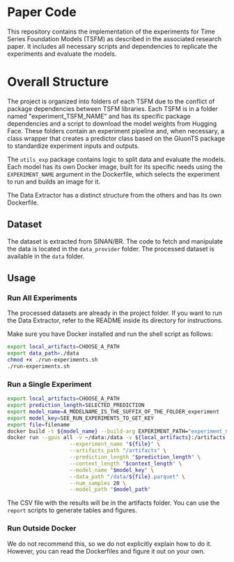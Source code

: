# Paper Code

This repository contains the implementation of the experiments for Time Series Foundation Models (TSFM) as described in the associated research paper. It includes all necessary scripts and dependencies to replicate the experiments and evaluate the models.

# Overall Structure

The project is organized into folders of each TSFM due to the conflict of package dependencies between TSFM libraries. Each TSFM is in a folder named "experiment_TSFM_NAME" and has its specific package dependencies and a script to download the model weights from Hugging Face. These folders contain an experiment pipeline and, when necessary, a class wrapper that creates a predictor class based on the GluonTS package to standardize experiment inputs and outputs.

The `utils_exp` package contains logic to split data and evaluate the models. Each model has its own Docker image, built for its specific needs using the `EXPERIMENT_NAME` argument in the Dockerfile, which selects the experiment to run and builds an image for it.

The Data Extractor has a distinct structure from the others and has its own Dockerfile.

## Dataset

The dataset is extracted from SINAN/BR. The code to fetch and manipulate the data is located in the `data_provider` folder. The processed dataset is available in the `data` folder.

## Usage

### Run All Experiments

The processed datasets are already in the project folder. If you want to run the Data Extractor, refer to the README inside its directory for instructions.

Make sure you have Docker installed and run the shell script as follows:

```sh
export local_artifacts=CHOOSE_A_PATH
export data_path=./data
chmod +x ./run-experiments.sh
./run-experiments.sh
```

### Run a Single Experiment

```sh
export local_artifacts=CHOOSE_A_PATH
export prediction_length=SELECTED_PREDICTION
export model_name=A_MODELNAME_IS_THE_SUFFIX_OF_THE_FOLDER_experiment
export model_key=SEE_RUN_EXPERIMENTS_TO_GET_KEY
export file=filename
docker build -t ${model_name} --build-arg EXPERIMENT_PATH="experiment_${model_name}" .
docker run --gpus all -v ~/data:/data -v ${local_artifacts}:/artifacts -e LOG_LEVEL='INFO' ${model_name} \
                    --experiment_name "${file}" \
                    --artifacts_path "/artifacts" \
                    --prediction_length "$prediction_length" \
                    --context_length "$context_length" \
                    --model_name "$model_key" \
                    --data_path "/data/${file}.parquet" \
                    --num_samples 20 \
                    --model_path "$model_path"
```

The CSV file with the results will be in the artifacts folder. You can use the `report` scripts to generate tables and figures.

### Run Outside Docker

We do not recommend this, so we do not explicitly explain how to do it. However, you can read the Dockerfiles and figure it out on your own.
